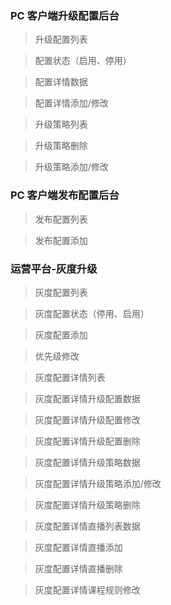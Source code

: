 ### PC 客户端升级配置后台

> 升级配置列表

> 配置状态（启用、停用）

> 配置详情数据

> 配置详情添加/修改

> 升级策略列表

> 升级策略删除

> 升级策略添加/修改

### PC 客户端发布配置后台

> 发布配置列表

> 发布配置添加

### 运营平台-灰度升级

> 灰度配置列表

> 灰度配置状态（停用、启用）

> 灰度配置添加

> 优先级修改

> 灰度配置详情列表

> 灰度配置详情升级配置数据

> 灰度配置详情升级配置修改

> 灰度配置详情升级配置删除

> 灰度配置详情升级策略数据

> 灰度配置详情升级策略添加/修改

> 灰度配置详情升级策略删除

> 灰度配置详情直播列表数据

> 灰度配置详情直播添加

> 灰度配置详情直播删除

> 灰度配置详情课程规则修改
